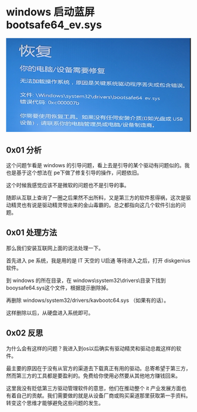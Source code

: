 # windows 启动蓝屏  bootsafe64_ev.sys

![](assets/2023-07-20-14-36-41-image.png)

## 0x01 分析

这个问题乍看是 windows 的引导问题，看上去是引导的某个驱动有问题似的。我也是基于这个想法在 pe下做了修复引导的操作，问题依旧。

这个时候我感觉应该不是微软的问题也不是引导的事。

随即从互联上查询了一圈之后果然不出所料，又是第三方的软件惹得祸，这次是驱动精灵也有说是驱动精灵带出来的金山毒霸的。总之都指向这几个软件引出的问题。

## 0x01 处理方法

那么我们安装互联网上面的说法处理一下。

首先进入 pe 系统，我是用的是 IT 天空的 U启通 等待进入之后，打开 diskgenius 软件。

到 windows 的所在目录，在 windows\system32\drivers\目录下找到booysafe64.sys这个文件，根据提示删除掉。

再删除 windows/system32/drivers/kavbootc64.sys （如果有的话）。

这样删除以后，从硬盘进入系统即可。

## 0x02 反思

为什么会有这样的问题？我进入到os以后确实有驱动精灵和驱动总裁这样的软件。

最主要的原因在于没有从官方的渠道去下载真正有用的驱动。总寄希望于第三方，然而第三方的工具都是要盈利的。免费给你使用必然要从其他地方赚钱回来。

这里我没有贬低第三方驱动管理软件的意思，他们在推动整个 it 产业发展方面也有着自己的贡献。我们需要做的就是从设备厂商或购买渠道那里获取第一手资料。转变这个思维才能够避免这些问题的发生。






